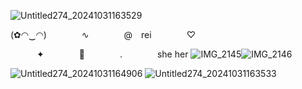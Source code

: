 ![Untitled274_20241031163529](https://github.com/user-attachments/assets/32055e20-5d7a-4e97-bdf0-8d132df78bc6)

(✿◠‿◠)    ∿    @ rei    ♡

   ✦    🍥    .    she her
![IMG_2145](https://github.com/user-attachments/assets/44642856-3b71-4eeb-bc77-74f72e8c8d72)![IMG_2146](https://github.com/user-attachments/assets/7f64adbc-7cfa-41eb-b0e6-a84e2864fb84)

![Untitled274_20241031164906](https://github.com/user-attachments/assets/ffd0866d-b9c0-4051-a30a-ca80eeb78315)
![Untitled274_20241031163533](https://github.com/user-attachments/assets/5426668c-155c-4466-8200-5c38d94d5320)
